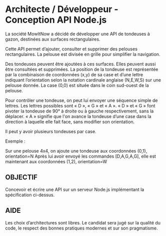 # Architecte / Développeur - Conception API Node.js

La société MowItNow a décidé de développer une API de tondeuses à gazon, destinées aux
surfaces rectangulaires.

Cette API permet d’ajouter, consulter et supprimer des pelouses rectangulaires. La pelouse est
divisée en grille pour simplifier la navigation.

Des tondeuses peuvent être ajoutées à ces surfaces. Elles peuvent aussi être consultées et supprimées.
La position de la tondeuse est représentée par la combinaison de coordonnées (x,y) de sa case et d’une
lettre indiquant l’orientation selon la notation cardinale anglaise (N,E,W,S) sur une pelouse donnée. La case (0,0) est située dans le coin sud-ouest de la pelouse.

Pour contrôler une tondeuse, on peut lui envoyer une séquence simple de lettres. Les lettres possibles
sont « D », « G » et « A ». « D » et « G » font pivoter la tondeuse de 90° à droite ou à gauche
respectivement, sans la déplacer. « A » signifie que l'on avance la tondeuse d’une case dans la
direction à laquelle elle fait face, sans modifier son orientation.

Il peut y avoir plusieurs tondeuses par case.

Exemple :

Sur une pelouse 4x4, on ajoute une tondeuse aux coordonnées (0,1), orientation=N
Après lui avoir envoyé les commandes [D,A,G,A,G], elle est maintenant aux coordonnées (1,2), orientation=W

## OBJECTIF
Concevoir et écrire une API sur un serveur Node.js implémentant la spécification ci-dessus.

## AIDE
Les choix d’architectures sont libres.
Le candidat sera jugé sur la qualité du code, le respect des bonnes pratiques modernes et sur son pragmatisme.
